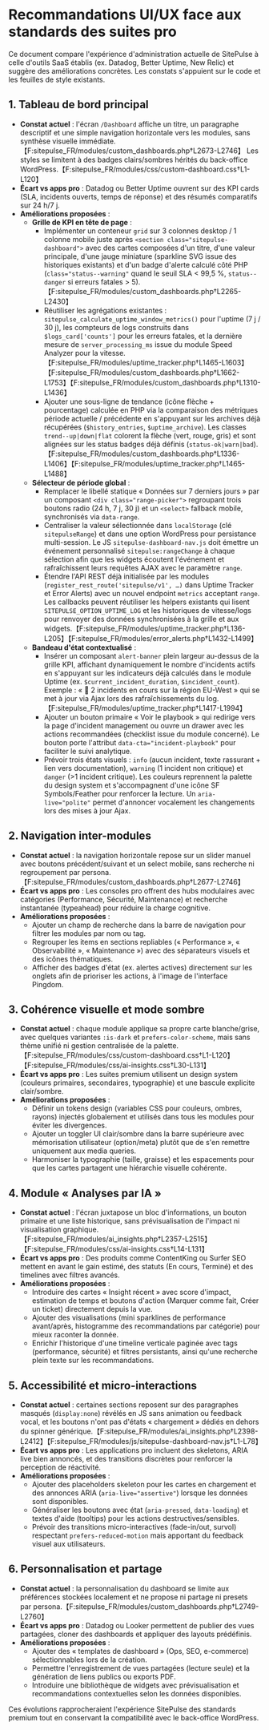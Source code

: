 # Recommandations UI/UX face aux standards des suites pro

Ce document compare l'expérience d'administration actuelle de SitePulse à celle d'outils SaaS établis (ex. Datadog, Better Uptime, New Relic) et suggère des améliorations concrètes. Les constats s'appuient sur le code et les feuilles de style existants.

## 1. Tableau de bord principal
- **Constat actuel** : l'écran `/Dashboard` affiche un titre, un paragraphe descriptif et une simple navigation horizontale vers les modules, sans synthèse visuelle immédiate.【F:sitepulse_FR/modules/custom_dashboards.php†L2673-L2746】 Les styles se limitent à des badges clairs/sombres hérités du back-office WordPress.【F:sitepulse_FR/modules/css/custom-dashboard.css†L1-L120】
- **Écart vs apps pro** : Datadog ou Better Uptime ouvrent sur des KPI cards (SLA, incidents ouverts, temps de réponse) et des résumés comparatifs sur 24 h/7 j.
- **Améliorations proposées** :
  - **Grille de KPI en tête de page** :
    - Implémenter un conteneur `grid` sur 3 colonnes desktop / 1 colonne mobile juste après `<section class="sitepulse-dashboard">` avec des cartes composées d'un titre, d'une valeur principale, d'une jauge miniature (sparkline SVG issue des historiques existants) et d'un badge d'alerte calculé côté PHP (`class="status--warning"` quand le seuil SLA < 99,5 %, `status--danger` si erreurs fatales > 5).【F:sitepulse_FR/modules/custom_dashboards.php†L2265-L2430】
    - Réutiliser les agrégations existantes : `sitepulse_calculate_uptime_window_metrics()` pour l'uptime (7 j / 30 j), les compteurs de logs construits dans `$logs_card['counts']` pour les erreurs fatales, et la dernière mesure de `server_processing_ms` issue du module Speed Analyzer pour la vitesse.【F:sitepulse_FR/modules/uptime_tracker.php†L1465-L1603】【F:sitepulse_FR/modules/custom_dashboards.php†L1662-L1753】【F:sitepulse_FR/modules/custom_dashboards.php†L1310-L1436】
    - Ajouter une sous-ligne de tendance (icône flèche + pourcentage) calculée en PHP via la comparaison des métriques période actuelle / précédente en s'appuyant sur les archives déjà récupérées (`$history_entries`, `$uptime_archive`). Les classes `trend--up|down|flat` colorent la flèche (vert, rouge, gris) et sont alignées sur les status badges déjà définis (`status-ok|warn|bad`).【F:sitepulse_FR/modules/custom_dashboards.php†L1336-L1406】【F:sitepulse_FR/modules/uptime_tracker.php†L1465-L1488】
  - **Sélecteur de période global** :
    - Remplacer le libellé statique « Données sur 7 derniers jours » par un composant `<div class="range-picker">` regroupant trois boutons radio (24 h, 7 j, 30 j) et un `<select>` fallback mobile, synchronisés via `data-range`.
    - Centraliser la valeur sélectionnée dans `localStorage` (clé `sitepulseRange`) et dans une option WordPress pour persistance multi-session. Le JS `sitepulse-dashboard-nav.js` doit émettre un événement personnalisé `sitepulse:rangeChange` à chaque sélection afin que les widgets écoutent l'événement et rafraîchissent leurs requêtes AJAX avec le paramètre `range`.
    - Étendre l'API REST déjà initialisée par les modules (`register_rest_route('sitepulse/v1', …)` dans Uptime Tracker et Error Alerts) avec un nouvel endpoint `metrics` acceptant `range`. Les callbacks peuvent réutiliser les helpers existants qui lisent `SITEPULSE_OPTION_UPTIME_LOG` et les historiques de vitesse/logs pour renvoyer des données synchronisées à la grille et aux widgets.【F:sitepulse_FR/modules/uptime_tracker.php†L136-L205】【F:sitepulse_FR/modules/error_alerts.php†L1432-L1499】
  - **Bandeau d'état contextualisé** :
    - Insérer un composant `alert-banner` plein largeur au-dessus de la grille KPI, affichant dynamiquement le nombre d'incidents actifs en s'appuyant sur les indicateurs déjà calculés dans le module Uptime (ex. `$current_incident_duration`, `$incident_count`). Exemple : « 🚨 2 incidents en cours sur la région EU-West » qui se met à jour via Ajax lors des rafraîchissements du log.【F:sitepulse_FR/modules/uptime_tracker.php†L1417-L1994】
    - Ajouter un bouton primaire « Voir le playbook » qui redirige vers la page d'incident management ou ouvre un drawer avec les actions recommandées (checklist issue du module concerné). Le bouton porte l'attribut `data-cta="incident-playbook"` pour faciliter le suivi analytique.
    - Prévoir trois états visuels : `info` (aucun incident, texte rassurant + lien vers documentation), `warning` (1 incident non critique) et `danger` (>1 incident critique). Les couleurs reprennent la palette du design system et s'accompagnent d'une icône SF Symbols/Feather pour renforcer la lecture. Un `aria-live="polite"` permet d'annoncer vocalement les changements lors des mises à jour Ajax.

## 2. Navigation inter-modules
- **Constat actuel** : la navigation horizontale repose sur un slider manuel avec boutons précédent/suivant et un select mobile, sans recherche ni regroupement par persona.【F:sitepulse_FR/modules/custom_dashboards.php†L2677-L2746】
- **Écart vs apps pro** : Les consoles pro offrent des hubs modulaires avec catégories (Performance, Sécurité, Maintenance) et recherche instantanée (typeahead) pour réduire la charge cognitive.
- **Améliorations proposées** :
  - Ajouter un champ de recherche dans la barre de navigation pour filtrer les modules par nom ou tag.
  - Regrouper les items en sections repliables (« Performance », « Observabilité », « Maintenance ») avec des séparateurs visuels et des icônes thématiques.
  - Afficher des badges d'état (ex. alertes actives) directement sur les onglets afin de prioriser les actions, à l'image de l'interface Pingdom.

## 3. Cohérence visuelle et mode sombre
- **Constat actuel** : chaque module applique sa propre carte blanche/grise, avec quelques variantes `:is-dark` et `prefers-color-scheme`, mais sans thème unifié ni gestion centralisée de la palette.【F:sitepulse_FR/modules/css/custom-dashboard.css†L1-L120】【F:sitepulse_FR/modules/css/ai-insights.css†L30-L131】
- **Écart vs apps pro** : Les suites premium utilisent un design system (couleurs primaires, secondaires, typographie) et une bascule explicite clair/sombre.
- **Améliorations proposées** :
  - Définir un tokens design (variables CSS pour couleurs, ombres, rayons) injectés globalement et utilisés dans tous les modules pour éviter les divergences.
  - Ajouter un toggler UI clair/sombre dans la barre supérieure avec mémorisation utilisateur (option/meta) plutôt que de s'en remettre uniquement aux media queries.
  - Harmoniser la typographie (taille, graisse) et les espacements pour que les cartes partagent une hiérarchie visuelle cohérente.

## 4. Module « Analyses par IA »
- **Constat actuel** : l'écran juxtapose un bloc d'informations, un bouton primaire et une liste historique, sans prévisualisation de l'impact ni visualisation graphique.【F:sitepulse_FR/modules/ai_insights.php†L2357-L2515】【F:sitepulse_FR/modules/css/ai-insights.css†L14-L131】
- **Écart vs apps pro** : Des produits comme ContentKing ou Surfer SEO mettent en avant le gain estimé, des statuts (En cours, Terminé) et des timelines avec filtres avancés.
- **Améliorations proposées** :
  - Introduire des cartes « Insight récent » avec score d'impact, estimation de temps et boutons d'action (Marquer comme fait, Créer un ticket) directement depuis la vue.
  - Ajouter des visualisations (mini sparklines de performance avant/après, histogramme des recommandations par catégorie) pour mieux raconter la donnée.
  - Enrichir l'historique d'une timeline verticale paginée avec tags (performance, sécurité) et filtres persistants, ainsi qu'une recherche plein texte sur les recommandations.

## 5. Accessibilité et micro-interactions
- **Constat actuel** : certaines sections reposent sur des paragraphes masqués (`display:none`) révélés en JS sans animation ou feedback vocal, et les boutons n'ont pas d'états « chargement » dédiés en dehors du spinner générique.【F:sitepulse_FR/modules/ai_insights.php†L2398-L2412】【F:sitepulse_FR/modules/js/sitepulse-dashboard-nav.js†L1-L78】
- **Écart vs apps pro** : Les applications pro incluent des skeletons, ARIA live bien annoncés, et des transitions discrètes pour renforcer la perception de réactivité.
- **Améliorations proposées** :
  - Ajouter des placeholders skeleton pour les cartes en chargement et des annonces ARIA (`aria-live="assertive"`) lorsque les données sont disponibles.
  - Généraliser les boutons avec état (`aria-pressed`, `data-loading`) et textes d'aide (tooltips) pour les actions destructives/sensibles.
  - Prévoir des transitions micro-interactives (fade-in/out, survol) respectant `prefers-reduced-motion` mais apportant du feedback visuel aux utilisateurs.

## 6. Personnalisation et partage
- **Constat actuel** : la personnalisation du dashboard se limite aux préférences stockées localement et ne propose ni partage ni presets par persona.【F:sitepulse_FR/modules/custom_dashboards.php†L2749-L2760】
- **Écart vs apps pro** : Datadog ou Looker permettent de publier des vues partagées, cloner des dashboards et appliquer des layouts prédéfinis.
- **Améliorations proposées** :
  - Ajouter des « templates de dashboard » (Ops, SEO, e-commerce) sélectionnables lors de la création.
  - Permettre l'enregistrement de vues partagées (lecture seule) et la génération de liens publics ou exports PDF.
  - Introduire une bibliothèque de widgets avec prévisualisation et recommandations contextuelles selon les données disponibles.

Ces évolutions rapprocheraient l'expérience SitePulse des standards premium tout en conservant la compatibilité avec le back-office WordPress.
